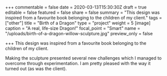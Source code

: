 +++
commentable = false
date = 2020-03-13T15:30:30Z
draft = true
editable = false
featured = false
share = false
summary = "This design was inspired from a favourite book belonging to the children of my client."
tags = ["other"]
title = "Birth of a Dragon"
type = "project"
weight = 5
[image]
caption = "A real, life-size Dragon!"
focal_point = "Smart"
name = "/uploads/birth-of-a-dragon-willow-sculpture.jpg"
preview_only = false

+++
This design was inspired from a favourite book belonging to the children of my client.

Making the sculpture presented several new challenges which I managed to overcome through experimentation. I am pretty pleased with the way it turned out (as was the client).